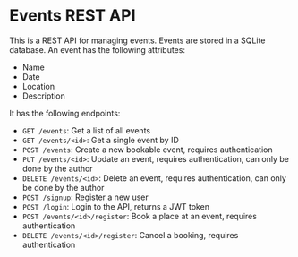 # Events REST API

This is a REST API for managing events. Events are stored in a SQLite database.
An event has the following attributes:

- Name
- Date
- Location
- Description

It has the following endpoints:

- `GET /events`: Get a list of all events
- `GET /events/<id>`: Get a single event by ID
- `POST /events`: Create a new bookable event, requires authentication
- `PUT /events/<id>`: Update an event, requires authentication, can only be done by the author
- `DELETE /events/<id>`: Delete an event, requires authentication, can only be done by the author
- `POST /signup`: Register a new user
- `POST /login`: Login to the API, returns a JWT token
- `POST /events/<id>/register`: Book a place at an event, requires authentication
- `DELETE /events/<id>/register`: Cancel a booking, requires authentication
